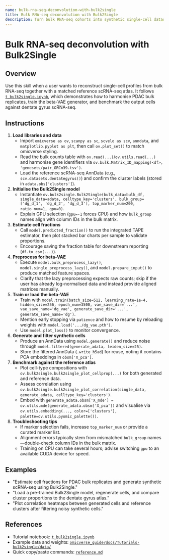 ```yaml
---
name: bulk-rna-seq-deconvolution-with-bulk2single
title: Bulk RNA-seq deconvolution with Bulk2Single
description: Turn bulk RNA-seq cohorts into synthetic single-cell datasets using omicverse's Bulk2Single workflow for cell fraction estimation, beta-VAE generation, and quality control comparisons against reference scRNA-seq.
---
```


# Bulk RNA-seq deconvolution with Bulk2Single

## Overview
Use this skill when a user wants to reconstruct single-cell profiles from bulk RNA-seq together with a matched reference scRNA-seq atlas. It follows [`t_bulk2single.ipynb`](../../omicverse_guide/docs/Tutorials-bulk2single/t_bulk2single.ipynb), which demonstrates how to harmonise PDAC bulk replicates, train the beta-VAE generator, and benchmark the output cells against dentate gyrus scRNA-seq.

## Instructions
1. **Load libraries and data**
   - Import `omicverse as ov`, `scanpy as sc`, `scvelo as scv`, `anndata`, and `matplotlib.pyplot as plt`, then call `ov.plot_set()` to match omicverse styling.
   - Read the bulk counts table with `ov.read(...)`/`ov.utils.read(...)` and harmonise gene identifiers via `ov.bulk.Matrix_ID_mapping(<df>, 'genesets/pair_GRCm39.tsv')`.
   - Load the reference scRNA-seq AnnData (e.g., `scv.datasets.dentategyrus()`) and confirm the cluster labels (stored in `adata.obs['clusters']`).
2. **Initialise the Bulk2Single model**
   - Instantiate `ov.bulk2single.Bulk2Single(bulk_data=bulk_df, single_data=adata, celltype_key='clusters', bulk_group=['dg_d_1', 'dg_d_2', 'dg_d_3'], top_marker_num=200, ratio_num=1, gpu=0)`.
   - Explain GPU selection (`gpu=-1` forces CPU) and how `bulk_group` names align with column IDs in the bulk matrix.
3. **Estimate cell fractions**
   - Call `model.predicted_fraction()` to run the integrated TAPE estimator, then plot stacked bar charts per sample to validate proportions.
   - Encourage saving the fraction table for downstream reporting (`df.to_csv(...)`).
4. **Preprocess for beta-VAE**
   - Execute `model.bulk_preprocess_lazy()`, `model.single_preprocess_lazy()`, and `model.prepare_input()` to produce matched feature spaces.
   - Clarify that the lazy preprocessing expects raw counts; skip if the user has already log-normalised data and instead provide aligned matrices manually.
5. **Train or load the beta-VAE**
   - Train with `model.train(batch_size=512, learning_rate=1e-4, hidden_size=256, epoch_num=3500, vae_save_dir='...', vae_save_name='dg_vae', generate_save_dir='...', generate_save_name='dg')`.
   - Mention early stopping via `patience` and how to resume by reloading weights with `model.load('.../dg_vae.pth')`.
   - Use `model.plot_loss()` to monitor convergence.
6. **Generate and filter synthetic cells**
   - Produce an AnnData using `model.generate()` and reduce noise through `model.filtered(generate_adata, leiden_size=25)`.
   - Store the filtered AnnData (`.write_h5ad`) for reuse, noting it contains PCA embeddings in `obsm['X_pca']`.
7. **Benchmark against the reference atlas**
   - Plot cell-type compositions with `ov.bulk2single.bulk2single_plot_cellprop(...)` for both generated and reference data.
   - Assess correlation using `ov.bulk2single.bulk2single_plot_correlation(single_data, generate_adata, celltype_key='clusters')`.
   - Embed with `generate_adata.obsm['X_mde'] = ov.utils.mde(generate_adata.obsm['X_pca'])` and visualise via `ov.utils.embedding(..., color=['clusters'], palette=ov.utils.pyomic_palette())`.
8. **Troubleshooting tips**
   - If marker selection fails, increase `top_marker_num` or provide a curated marker list.
   - Alignment errors typically stem from mismatched `bulk_group` names—double-check column IDs in the bulk matrix.
   - Training on CPU can take several hours; advise switching `gpu` to an available CUDA device for speed.

## Examples
- "Estimate cell fractions for PDAC bulk replicates and generate synthetic scRNA-seq using Bulk2Single."
- "Load a pre-trained Bulk2Single model, regenerate cells, and compare cluster proportions to the dentate gyrus atlas."
- "Plot correlation heatmaps between generated cells and reference clusters after filtering noisy synthetic cells."

## References
- Tutorial notebook: [`t_bulk2single.ipynb`](../../omicverse_guide/docs/Tutorials-bulk2single/t_bulk2single.ipynb)
- Example data and weights: [`omicverse_guide/docs/Tutorials-bulk2single/data/`](../../omicverse_guide/docs/Tutorials-bulk2single/data/)
- Quick copy/paste commands: [`reference.md`](reference.md)
